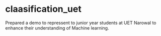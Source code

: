 # claasification_uet

Prepared a demo to repressent to junior year students at UET Narowal to enhance their understanding of Machine learning.
